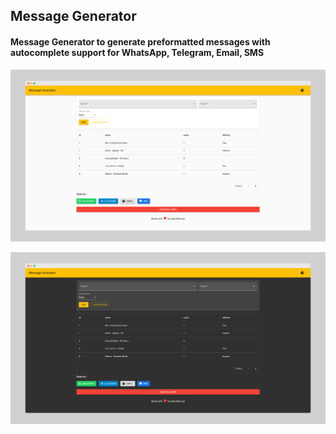 ## Message Generator

#### Message Generator to generate preformatted messages with autocomplete support for WhatsApp, Telegram, Email, SMS

![MessageGenerator light screenshot](readme/MessageGeneratorLight.png)

![MessageGenerator dark screenshot](readme/MessageGeneratorDark.png)
